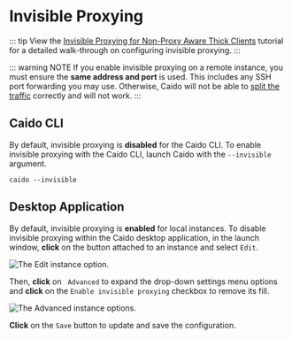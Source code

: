 # Invisible Proxying

::: tip
View the [Invisible Proxying for Non-Proxy Aware Thick Clients](/tutorials/invisible_proxy.md) tutorial for a detailed walk-through on configuring invisible proxying.
:::

::: warning NOTE
If you enable invisible proxying on a remote instance, you must ensure the **same address and port** is used. This includes any SSH port forwarding you may use. Otherwise, Caido will not be able to [split the traffic](/concepts/proxying/traffic_splitting) correctly and will not work.
:::

## Caido CLI

By default, invisible proxying is **disabled** for the Caido CLI. To enable invisible proxying with the Caido CLI, launch Caido with the `--invisible` argument.

```
caido --invisible
```

## Desktop Application

By default, invisible proxying is **enabled** for local instances. To disable invisible proxying within the Caido desktop application, in the launch window, **click** on the <code><Icon icon="fas fa-ellipsis-vertical" /></code> button attached to an instance and select `Edit`.

<img alt="The Edit instance option." src="/_images/launch_window_edit.png" center/>

Then, **click** on <code><Icon icon="fas fa-angle-right" /> Advanced</code> to expand the drop-down settings menu options and **click** on the `Enable invisible proxying` checkbox to remove its fill.

<img alt="The Advanced instance options." src="/_images/launch_window_advanced_options.png" center/>

**Click** on the `Save` button to update and save the configuration.
